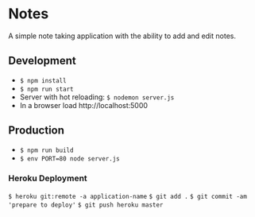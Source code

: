 # Notes

A simple note taking application with the ability to add and edit notes.

## Development

- `$ npm install`
- `$ npm run start`
- Server with hot reloading: `$ nodemon server.js`
- In a browser load http://localhost:5000

## Production

- `$ npm run build`
- `$ env PORT=80 node server.js`

### Heroku Deployment

`$ heroku git:remote -a application-name`
`$ git add .`
`$ git commit -am 'prepare to deploy'`
`$ git push heroku master`

